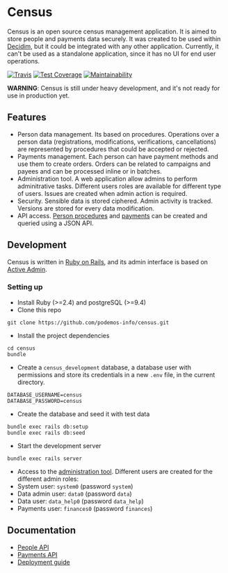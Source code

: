 # Census
Census is an open source census management application. It is aimed to store people and payments data securely. It was created to be used within [Decidim](https://github.com/decidim/decidim), but it could be integrated with any other application. Currently, it can't be used as a standalone application, since it has no UI for end user operations.

[![Travis](https://travis-ci.org/podemos-info/census.svg?branch=master)](https://travis-ci.org/podemos-info/census)
[![Test Coverage](https://api.codeclimate.com/v1/badges/073f81918e3636dbc15a/test_coverage)](https://codeclimate.com/github/podemos-info/census/test_coverage)
[![Maintainability](https://api.codeclimate.com/v1/badges/073f81918e3636dbc15a/maintainability)](https://codeclimate.com/github/podemos-info/census/maintainability)

**WARNING**: Census is still under heavy development, and it's not ready for use in production yet.

## Features
- Person data management. Its based on procedures. Operations over a person data (registrations, modifications, verifications, cancellations) are represented by procedures that could be accepted or rejected.
- Payments management. Each person can have payment methods and use them to create orders. Orders can be related to campaigns and payees and can be processed inline or in batches.
- Administration tool. A web application allow admins to perform adminitrative tasks. Different users roles are available for different type of users. Issues are created when admin action is required.
- Security. Sensible data is stored ciphered. Admin activity is tracked. Versions are stored for every data modification.
- API access. [Person procedures](docs/api-person.md) and [payments](docs/api-payments.md) can be created and queried using a JSON API.

## Development
Census is written in [Ruby on Rails](https://github.com/rails), and its admin interface is based on [Active Admin](https://github.com/activeadmin/activeadmin/).

### Setting up
* Install Ruby (>=2.4) and postgreSQL (>=9.4)
* Clone this repo
```
git clone https://github.com/podemos-info/census.git
```
* Install the project dependencies
```
cd census
bundle
```
* Create a `census_development` database, a database user with permissions and store its credentials in a new `.env` file, in the current directory.
```
DATABASE_USERNAME=census
DATABASE_PASSWORD=census
```
* Create the database and seed it with test data
```
bundle exec rails db:setup
bundle exec rails db:seed
```
* Start the development server
```
bundle exec rails server
```
* Access to the [administration tool](http://localhost:3000). Different users are created for the different admin roles:
 * System user: `system0` (password `system`)
 * Data admin user: `data0` (password `data`)
 * Data user: `data_help0` (password `data_help`)
 * Payments user: `finances0` (password `finances`)

## Documentation
* [People API](docs/api-person.md)
* [Payments API](docs/api-payments.md)
* [Deployment guide](docs/deploy.md)
